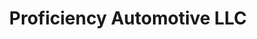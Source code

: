 ---
title: "Proficiency Automotive LLC"
url: /millsboro/proficiency-automotive-llc/
shop: Autowerkstatt
---